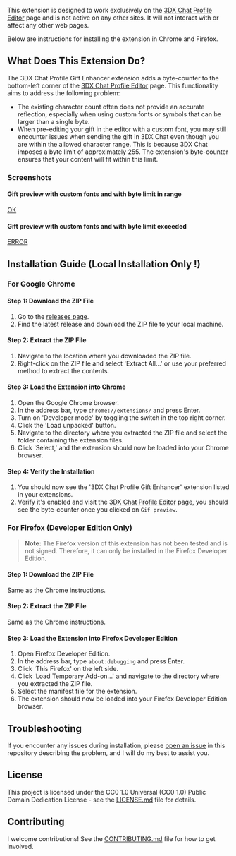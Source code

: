 This extension is designed to work exclusively on the [3DX Chat Profile Editor](https://status.3dxchat.net/profile-editor) page and is not active on any other sites. It will not interact with or affect any other web pages.

Below are instructions for installing the extension in Chrome and Firefox.

## What Does This Extension Do?

The 3DX Chat Profile Gift Enhancer extension adds a byte-counter to the bottom-left corner of the [3DX Chat Profile Editor](https://status.3dxchat.net/profile-editor) page. This functionality aims to address the following problem:

-   The existing character count often does not provide an accurate reflection, especially when using custom fonts or symbols that can be larger than a single byte.
-   When pre-editing your gift in the editor with a custom font, you may still encounter issues when sending the gift in 3DX Chat even though you are within the allowed character range. This is because 3DX Chat imposes a byte limit of approximately 255. The extension's byte-counter ensures that your content will fit within this limit.

### Screenshots

#### Gift preview with custom fonts and with byte limit in range

[OK](./demo/Screenshot%20-%20OK.jpg)

#### Gift preview with custom fonts and with byte limit exceeded

[ERROR](./demo/Screenshot%20-%20NOT%20OK.jpg)

## Installation Guide (Local Installation Only !)

### For Google Chrome

#### Step 1: Download the ZIP File

1. Go to the [releases page](https://github.com/PixelNini/3dx-chat-profile-gift-enhancer/releases).
2. Find the latest release and download the ZIP file to your local machine.

#### Step 2: Extract the ZIP File

1. Navigate to the location where you downloaded the ZIP file.
2. Right-click on the ZIP file and select 'Extract All...' or use your preferred method to extract the contents.

#### Step 3: Load the Extension into Chrome

1. Open the Google Chrome browser.
2. In the address bar, type `chrome://extensions/` and press Enter.
3. Turn on 'Developer mode' by toggling the switch in the top right corner.
4. Click the 'Load unpacked' button.
5. Navigate to the directory where you extracted the ZIP file and select the folder containing the extension files.
6. Click 'Select,' and the extension should now be loaded into your Chrome browser.

#### Step 4: Verify the Installation

1. You should now see the '3DX Chat Profile Gift Enhancer' extension listed in your extensions.
2. Verify it's enabled and visit the [3DX Chat Profile Editor](https://status.3dxchat.net/profile-editor) page, you should see the byte-counter once you clicked on `Gif preview`.

### For Firefox (Developer Edition Only)

> **Note:** The Firefox version of this extension has not been tested and is not signed. Therefore, it can only be installed in the Firefox Developer Edition.

#### Step 1: Download the ZIP File

Same as the Chrome instructions.

#### Step 2: Extract the ZIP File

Same as the Chrome instructions.

#### Step 3: Load the Extension into Firefox Developer Edition

1. Open Firefox Developer Edition.
2. In the address bar, type `about:debugging` and press Enter.
3. Click 'This Firefox' on the left side.
4. Click 'Load Temporary Add-on...' and navigate to the directory where you extracted the ZIP file.
5. Select the manifest file for the extension.
6. The extension should now be loaded into your Firefox Developer Edition browser.

## Troubleshooting

If you encounter any issues during installation, please [open an issue](https://github.com/PixelNini/3dx-chat-profile-gift-enhancer/issues) in this repository describing the problem, and I will do my best to assist you.

## License

This project is licensed under the CC0 1.0 Universal (CC0 1.0) Public Domain Dedication License - see the [LICENSE.md](LICENSE.md) file for details.

## Contributing

I welcome contributions! See the [CONTRIBUTING.md](CONTRIBUTING.md) file for how to get involved.
